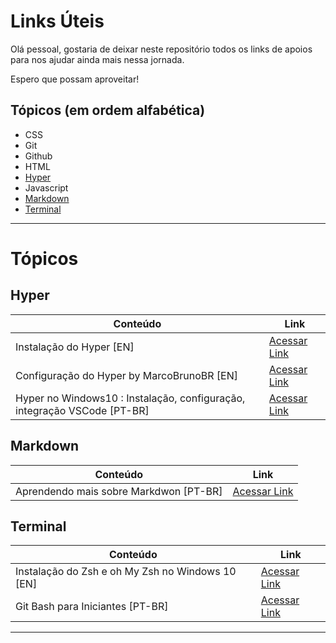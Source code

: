 # Links Úteis

Olá pessoal, gostaria de deixar neste repositório todos os links de apoios para nos ajudar ainda mais nessa jornada.

Espero que possam aproveitar!


## Tópicos (em ordem alfabética) 

* CSS    
* Git
* Github
* HTML
* [Hyper](##Hyper)
* Javascript
* [Markdown](##Markdown)
* [Terminal](##Terminal)

---

# Tópicos

## Hyper

| Conteúdo                                                 | Link                  |
|----------------------------------------------------------|-----------------------|
| Instalação do Hyper [EN]                                  | [Acessar Link](https://hyper.is/#installation "Clique e acesse agora!") |
| Configuração do Hyper by MarcoBrunoBR [EN]                                                | [Acessar Link](https://notepad.pw/share/06tx422h "Clique e acesse agora!") |
| Hyper no Windows10 : Instalação, configuração, integração VSCode [PT-BR]                                                | [Acessar Link](https://medium.com/@raphaelbernardoohlsen/hyper-no-windows10-instala%C3%A7%C3%A3o-configura%C3%A7%C3%A3o-integra%C3%A7%C3%A3o-vscode-cf80ad4a696d "Clique e acesse agora!") |

## Markdown

| Conteúdo                                                 | Link                  |
|----------------------------------------------------------|-----------------------|
| Aprendendo mais sobre Markdwon [PT-BR]                                  | [Acessar Link](https://markdown.showmethecode.com.br "Clique e acesse agora!") |

## Terminal

| Conteúdo                                                 | Link                  |
|----------------------------------------------------------|-----------------------|
| Instalação do Zsh e oh My Zsh no Windows 10 [EN]                                             | [Acessar Link](https://evdokimovm.github.io/windows/zsh/shell/syntax/highlighting/ohmyzsh/hyper/terminal/2017/02/24/how-to-install-zsh-and-oh-my-zsh-on-windows-10.html "Clique e acesse agora!") |
| Git Bash para Iniciantes [PT-BR]                                                | [Acessar Link](https://www.vivaolinux.com.br/artigo/Bash-O-interpretador-de-comandos "Clique e acesse agora!") |

---
